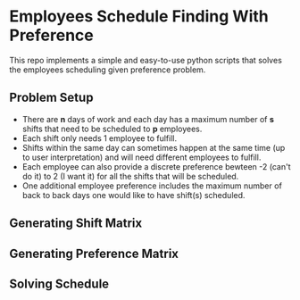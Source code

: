 # Employees Schedule Finding With Preference
This repo implements a simple and easy-to-use python scripts that solves the employees scheduling given preference problem.
## Problem Setup
- There are <b>n</b> days of work and each day has a maximum number of <b>s</b> shifts that need to be scheduled to <b>p</b> employees. 
- Each shift only needs 1 employee to fulfill. 
- Shifts within the same day can sometimes happen at the same time (up to user interpretation) and will need different employees to fulfill. 
- Each employee can also provide a discrete preference bewteen -2 (can't do it) to 2 (I want it) for all the shifts that will be scheduled. 
- One additional employee preference includes the maximum number of back to back days one would like to have shift(s) scheduled.

## Generating Shift Matrix

## Generating Preference Matrix

## Solving Schedule

